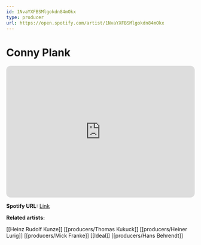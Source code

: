 ```yaml
---
id: 1NvaYXFBSMlgokdn84mOkx
type: producer
url: https://open.spotify.com/artist/1NvaYXFBSMlgokdn84mOkx
---
```

# Conny Plank

<iframe style="border-radius:12px" src="https://open.spotify.com/embed/artist/1NvaYXFBSMlgokdn84mOkx" width="100%" height="352" frameBorder="0" allowfullscreen="" allow="autoplay; clipboard-write; encrypted-media; fullscreen; picture-in-picture" loading="lazy"></iframe>

**Spotify URL:** [Link](https://open.spotify.com/artist/1NvaYXFBSMlgokdn84mOkx)

**Related artists:**

[[Heinz Rudolf Kunze]]
[[producers/Thomas Kukuck]]
[[producers/Heiner Lurig]]
[[producers/Mick Franke]]
[[Ideal]]
[[producers/Hans Behrendt]]
